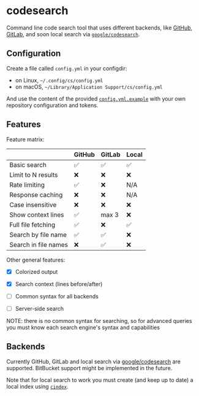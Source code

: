 # codesearch

Command line code search tool that uses different backends, like
[GitHub](https://docs.github.com/en/rest/search/search),
[GitLab](https://docs.gitlab.com/ee/api/search.html),
and soon local search via
[`google/codesearch`](https://github.com/google/codesearch).

## Configuration

Create a file called `config.yml` in your configdir:
* on Linux, `~/.config/cs/config.yml`
* on macOS, `~/Library/Application Support/cs/config.yml`

And use the content of the provided [`config.yml.example`](/config.yml.example) with your own
repository configuration and tokens.

## Features

Feature matrix:

|                      | GitHub   | GitLab | Local |
|----------------------|----------|--------|-------|
| Basic search         | ✅       | ✅     | ✅    |
| Limit to N results   | ❌       | ❌     | ❌    |
| Rate limiting        | ✅       | ❌     | N/A   |
| Response caching     | ❌       | ❌     | N/A   |
| Case insensitive     | ❌       | ❌     | ❌    |
| Show context lines   | ✅       | max 3  | ❌    |
| Full file fetching   | ✅       | ❌     | ✅    |
| Search by file name  | ✅       | ✅     | ❌    |
| Search in file names | ❌       | ✅     | ❌    |

Other general features:
* [x] Colorized output
* [x] Search context (lines before/after)
* [ ] Common syntax for all backends
* [ ] Server-side search


NOTE: there is no common syntax for searching, so for advanced queries you must know
each search engine's syntax and capabilities

## Backends

Currently GitHub, GitLab and local search via
[google/codesearch](https://github.com/google/codesearch) are supported.
BitBucket support might be implemented in the future.

Note that for local search to work you must create (and keep up to date) a local
index using [`cindex`](https://github.com/google/codesearch/tree/master/cmd/cindex).

